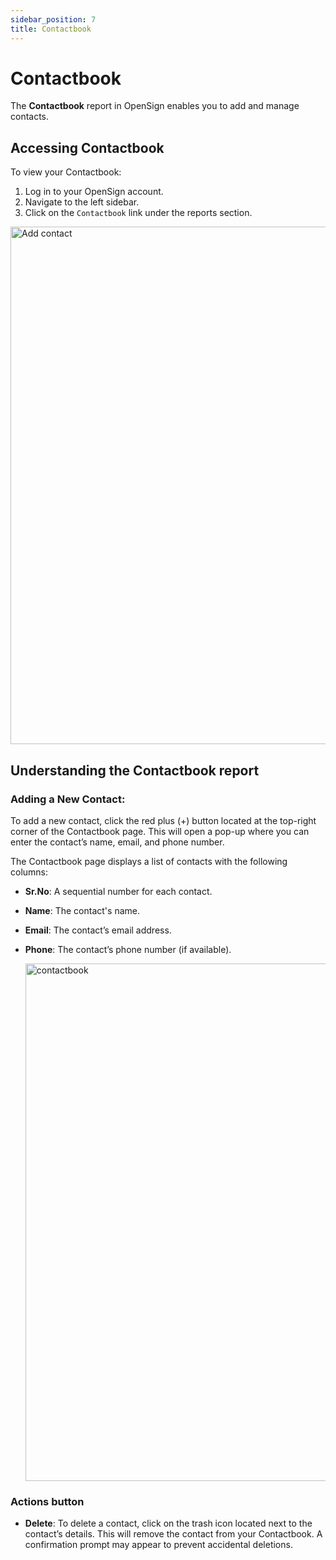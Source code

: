 ```yaml
---
sidebar_position: 7
title: Contactbook
---
```


# Contactbook

The **Contactbook** report in OpenSign enables you to add and manage contacts.

## Accessing Contactbook

To view your Contactbook:

1. Log in to your OpenSign account.
2. Navigate to the left sidebar.
3. Click on the `Contactbook` link under the reports section.
 
<img width="828" alt="Add contact" src="https://github.com/user-attachments/assets/80308df4-33a8-41ee-a240-801f775dcec0" />

## Understanding the Contactbook report
### Adding a New Contact:

To add a new contact, click the red plus (+) button located at the top-right corner of the Contactbook page. 
This will open a pop-up where you can enter the contact’s name, email, and phone number.

The Contactbook page displays a list of contacts with the following columns:

- **Sr.No**: A sequential number for each contact.
- **Name**: The contact's name.
- **Email**: The contact’s email address.
- **Phone**: The contact’s phone number (if available).
 
  <img width="828" alt="contactbook" src="https://github.com/user-attachments/assets/524a7aa7-594e-412a-ad50-caebc125c1db" />

### Actions button

- **Delete**: To delete a contact, click on the trash icon located next to the contact’s details. This will remove the contact from your Contactbook. A confirmation prompt may appear to prevent accidental deletions.

